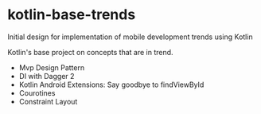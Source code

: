 # kotlin-base-trends
 Initial design for implementation of mobile development trends using Kotlin

Kotlin's base project on concepts that are in trend.
- Mvp Design Pattern
- DI with Dagger 2
- Kotlin Android Extensions: Say goodbye to findViewById 
- Courotines
- Constraint Layout
